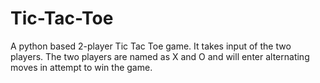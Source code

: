 # Tic-Tac-Toe
A python based 2-player Tic Tac Toe game. It takes input of the two players. The two players are named as X and O and will enter alternating moves in attempt to win the game.
